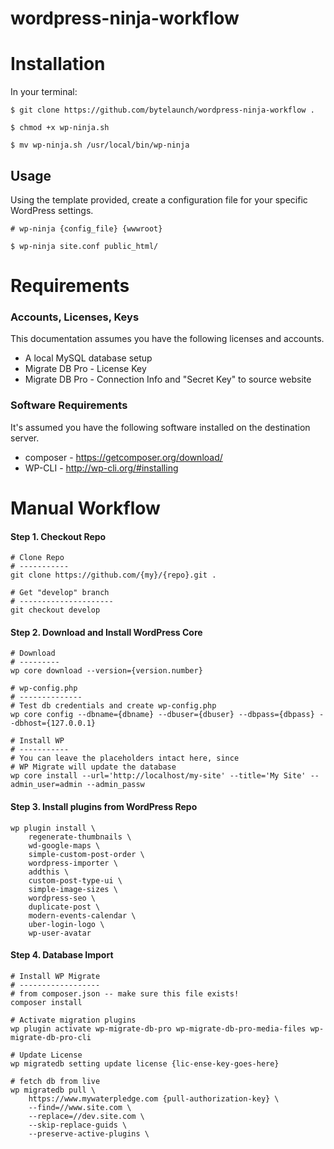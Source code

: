 wordpress-ninja-workflow
===

# Installation

In your terminal:
```shell
$ git clone https://github.com/bytelaunch/wordpress-ninja-workflow .

$ chmod +x wp-ninja.sh

$ mv wp-ninja.sh /usr/local/bin/wp-ninja
```

## Usage

Using the template provided, create a configuration file for your specific WordPress settings.
```shell
# wp-ninja {config_file} {wwwroot}

$ wp-ninja site.conf public_html/
```

# Requirements

### Accounts, Licenses, Keys
This documentation assumes you have the following licenses and accounts.

* A local MySQL database setup
* Migrate DB Pro - License Key
* Migrate DB Pro - Connection Info and "Secret Key" to source website

### Software Requirements

It's assumed you have the following software installed on the destination server.

* composer - https://getcomposer.org/download/
* WP-CLI - http://wp-cli.org/#installing


# Manual Workflow

#### Step 1. Checkout Repo
```shell
# Clone Repo
# -----------
git clone https://github.com/{my}/{repo}.git .

# Get "develop" branch
# ---------------------
git checkout develop
```


#### Step 2. Download and Install WordPress Core

```shell
# Download
# ---------
wp core download --version={version.number}

# wp-config.php
# --------------
# Test db credentials and create wp-config.php
wp core config --dbname={dbname} --dbuser={dbuser} --dbpass={dbpass} --dbhost={127.0.0.1}

# Install WP
# -----------
# You can leave the placeholders intact here, since
# WP Migrate will update the database
wp core install --url='http://localhost/my-site' --title='My Site' --admin_user=admin --admin_passw
```

#### Step 3. Install plugins from WordPress Repo
```shell
wp plugin install \
    regenerate-thumbnails \
    wd-google-maps \
    simple-custom-post-order \
    wordpress-importer \
    addthis \
    custom-post-type-ui \
    simple-image-sizes \
    wordpress-seo \
    duplicate-post \
    modern-events-calendar \
    uber-login-logo \
    wp-user-avatar
```

#### Step 4. Database Import

```shell
# Install WP Migrate
# ------------------
# from composer.json -- make sure this file exists!
composer install

# Activate migration plugins
wp plugin activate wp-migrate-db-pro wp-migrate-db-pro-media-files wp-migrate-db-pro-cli

# Update License
wp migratedb setting update license {lic-ense-key-goes-here}

# fetch db from live
wp migratedb pull \
    https://www.mywaterpledge.com {pull-authorization-key} \
    --find=//www.site.com \
    --replace=//dev.site.com \
    --skip-replace-guids \
    --preserve-active-plugins \
```
